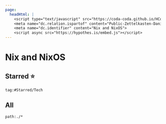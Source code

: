 ```yaml
---
page:
  headHtml: |
    <script type="text/javascript" src="https://coda-coda.github.io/HConfig/1.js"></script>
    <meta name="dc.relation.ispartof" content="Public-Zettelkasten-Daniel-Britten-(ORCID-0000-0002-7860-3595)">
    <meta name="dc.identifier" content="Nix and NixOS">
    <script async src="https://hypothes.is/embed.js"></script>
---
```

# Nix and NixOS
## Starred ⭐
```query
tag:#Starred/Tech
```

## All
```query
path:./*
```